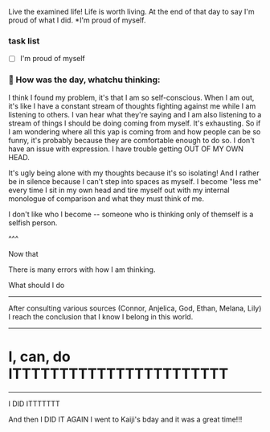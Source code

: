 
Live the examined life! Life is worth living. 
At the end of that day to say I'm proud of what I did. *I'm proud of myself.

### task list
- [ ] I'm proud of myself
### 📝 How was the day, whatchu thinking:

I think I found my problem,
it's that I am so self-conscious. When I am out, it's like I have a constant stream of thoughts fighting against me while I am listening to others. I van hear what they're saying and I am also listening to a stream of things I should be doing coming from myself. It's exhausting. So if I am wondering where all this yap is coming from and how people can be so funny, it's probably because they are comfortable enough to do so. I don't have an issue with expression. I have trouble getting OUT OF MY OWN HEAD. 

It's ugly being alone with my thoughts because it's so isolating!
And I rather be in silence because I can't step into spaces as myself.
I become "less me" every time I sit in my own head and tire myself out with my internal monologue of comparison and what they must think of me.

I don't like who I become -- someone who is thinking only of themself is a selfish person.

^^^

Now that 

There is many errors with how I am thinking. 

What should I do


---

After consulting various sources (Connor, Anjelica, God, Ethan, Melana, Lily) I reach the conclusion that I know I belong in this world. 

---

# I, can, do ITTTTTTTTTTTTTTTTTTTTTTT

---

I DID ITTTTTTT

And then I DID IT AGAIN I went to Kaiji's bday and it was a great time!!!



